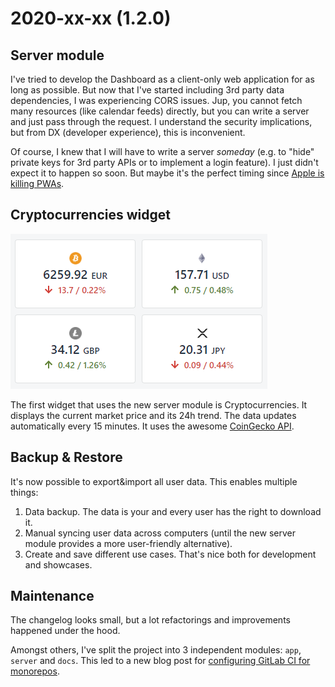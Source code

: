 # 2020-xx-xx (1.2.0)

## Server module

I've tried to develop the Dashboard as a client-only web application for as long as possible. But now that I've started including 3rd party data dependencies, I was experiencing CORS issues. Jup, you cannot fetch many resources (like calendar feeds) directly, but you can write a server and just pass through the request. I understand the security implications, but from DX (developer experience), this is inconvenient.

Of course, I knew that I will have to write a server _someday_ (e.g. to "hide" private keys for 3rd party APIs or to implement a login feature). I just didn't expect it to happen so soon. But maybe it's the perfect timing since [Apple is killing PWAs](https://ar.al/2020/03/25/apple-just-killed-offline-web-apps-while-purporting-to-protect-your-privacy-why-thats-a-bad-thing-and-why-you-should-care/).

## Cryptocurrencies widget

![](../widgets/img/cryptocurrencies.png)

The first widget that uses the new server module is Cryptocurrencies. It displays the current market price and its 24h trend. The data updates automatically every 15 minutes. It uses the awesome [CoinGecko API](https://www.coingecko.com/).

## Backup & Restore

It's now possible to export&import all user data. This enables multiple things:

1. Data backup. The data is your and every user has the right to download it.
2. Manual syncing user data across computers (until the new server module provides a more user-friendly alternative).
3. Create and save different use cases. That's nice both for development and showcases.

## Maintenance

The changelog looks small, but a lot refactorings and improvements happened under the hood.

Amongst others, I've split the project into 3 independent modules: `app`, `server` and `docs`. This led to a new blog post for [configuring GitLab CI for monorepos](https://darekkay.com/blog/gitlab-ci-monorepo-config/).

